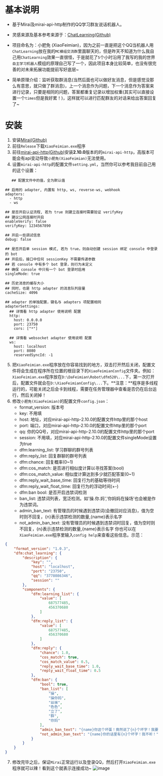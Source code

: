 # 基本说明
- 基于Mirai及mirai-api-http制作的QQ学习群友说话机器人。

- 灵感来源及基本参考来源于：[ChatLearning(Github)](https://github.com/Nana-Miko/ChatLearning)

- 项目命名为：小肥免 (XiaoFeimian)，因为之前一直是把这个QQ当机器人用`ChatLearning`放在我的`MC模组交流群`里面聊天的，但是昨天不知道为什么我自己用`ChatLearning`效果一直很怪，于是就花了`5`个小时沿用了我写的我的世界`自主学习机器人`模组的原理自己写了一个，因此项目本身比较简单，也没有很完善的对未来拓展功能提前写好底层~

- 简单原理介绍：监听获取群消息(当然后面也可以做好友消息，但是感觉没那么有意思，就只做了群消息)，上一个消息作为问题，下一个消息作为答案来进行记录，只要是相同的问题，答案都重复记录以增加权重(其实可以直接设置一个`times`但是我好累！)，这样就可以进行匹配群友的对话来给出答案回复了~

# 安装
1. 安装[Mirai(Github)](https://github.com/mamoe/mirai)
2. 前往`Release`下载`XiaoFeimian.exe`程序
3. 前往[mirai-api-http(Github)](https://github.com/project-mirai/mirai-api-http/tree/master)安装**2.10.0**版本的的`mirai-api-http`，高版本可能会有api变动导致`小肥免(XiaoFeimian)`无法使用。
4. 设置`mirai-api-http`的配置文件`setting.yml`，当然你可以参考我目前自己用的这个设置：
```
   ## 配置文件中的值，全为默认值

## 启用的 adapter, 内置有 http, ws, reverse-ws, webhook
adapters:
  - http
  - ws

## 是否开启认证流程, 若为 true 则建立连接时需要验证 verifyKey
## 建议公网连接时开启
enableVerify: false
verifyKey: 1234567890

## 开启一些调试信息
debug: false

## 是否开启单 session 模式, 若为 true，则自动创建 session 绑定 console 中登录的 bot
## 开启后，接口中任何 sessionKey 不需要传递参数
## 若 console 中有多个 bot 登录，则行为未定义
## 确保 console 中只有一个 bot 登录时启用
singleMode: true

## 历史消息的缓存大小
## 同时，也是 http adapter 的消息队列容量
cacheSize: 4096

## adapter 的单独配置，键名与 adapters 项配置相同
adapterSettings:
  ## 详情看 http adapter 使用说明 配置
  http:
    host: 0.0.0.0
    port: 23750
    cors: ["*"]
  
  ## 详情看 websocket adapter 使用说明 配置
  ws:
    host: localhost
    port: 8080
    reservedSyncId: -1
```
5. 把`XiaoFeimian.exe`程序放在你容易找到的地方，双击打开然后关闭，配置文件将会生成在程序所在位置的根目录下的`XiaoFeimianConfig`文件夹。例如：`XiaoFeimian.exe`程序放在`D:\DaFeimian\Robot\dfm520\...`下，第一次打开后，配置文件就会在`D:\XiaoFeimianConfig\...`下。**注意：**程序是多线程运行的，可能关闭之后会卡到线程，需要在任务管理器中查看是否仍在后台运行，然后关闭掉！
6. 修改`小肥免(XiaoFeimian)`的配置文件`config.json`：
   - format_version: 版本号
   - key: 不用填
   - host: 地址，对应mirai-api-http-2.10.0的配置文件http里的那个host
   - port: 端口，对应mirai-api-http-2.10.0的配置文件http里的那个port
   - qq: 你的QQ号，对应mirai-api-http-2.10.0的配置文件http里的那个port
   - session: 不用填，对应mirai-api-http-2.10.0的配置文件singleMode设置为true
   - dfm:learning_list: 学习群聊的群号列表
   - dfm:reply_list: 回复群聊的群号列表
   - dfm:chance: 回复概率(0~1)
   - dfm:cos_match: 是否进行相似度计算以寻找答案(bool)
   - dfm:cos_match_value: 相似度计算达到多少就匹配答案(0~1)
   - dfm:reply_wait_base_time: 回复行为的基础等待时间
   - dfm:reply_wait_float_time: 回复行为的浮动时间(+-)
   - dfm:ban bool: 是否开启违禁词检测
   - ban_list: 违禁词列表，宽泛检测。如'操.你.妈','你妈妈在操场'也会被是作为违禁词。
   - admin_ban_text: 有管理员的时候遇到违禁词(会撤回对应消息)，值为空时则不回复，{n}表示违禁检测的数量,{name}表示名字
   - not_admin_ban_text: 没有管理员的时候遇到违禁词时回复，值为空时则不回复，{n}表示违禁检测的数量,{name}表示名字
   你也可以在`XiaoFeimian.exe`程序里输入`config help`来查看这些信息。示范：
```json
{
    "format_version": "1.0.3",
    "dfm:chat_learning": {
        "description": {
            "key": "",
            "host": "localhost",
            "port": "23750",
            "qq": "3778086346",
            "session": ""
        },
        "components": {
            "dfm:learning_list": {
                "value": [
                    687577485,
                    456370680  
                ]
            },
            "dfm:reply_list": {
                "value": [
                    687577485,
                    456370680 
                ]
            },
            "dfm:reply": {
                "chance": 1.0,
                "cos_match": true,
                "cos_match_value": 0.5,
                "reply_wait_base_time": 1.0,
                "reply_wait_float_time": 0.5
            },
            "dfm:ban": {
                "bool": true,
                "ban_list": [
                    "操",
                    "操你妈",
                    "丝袜",
                    "色色",
                    "立了",
                    "群",
                    "你妈"
                ],
                "admin_ban_text": "{name}你这个坏蛋！竟然说了{n}个坏字！我要撤回你！",
                "not_admin_ban_text": "{name}你的话里有{n}个坏字！我不听！"
            }
        }
    }
}
```
7. 修改完毕之后，保证`Mirai`正常运行以及登录QQ，然后打开`XiaoFeimian.exe`程序就可以辣！看到这个就表示连接成功~
   ![image](https://github.com/DaFeimian/XiaoFeimian/assets/135980226/871521ff-7fd8-4295-b591-c752fc4d0877)
